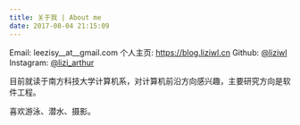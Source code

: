 ```yaml
---
title: 关于我 | About me
date: 2017-08-04 21:15:09
---
```


Email: leezisy__at__gmail.com
个人主页: https://blog.liziwl.cn
Github: [@liziwl](https://github.com/liziwl/)
Instagram: [@lizi_arthur](https://www.instagram.com/lizi_arthur/)

目前就读于南方科技大学计算机系，对计算机前沿方向感兴趣，主要研究方向是软件工程。

喜欢游泳、潜水、摄影。
